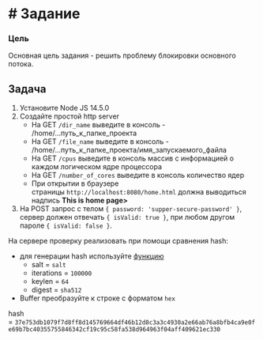 # # Задание

### Цель

Основная цель задания - решить проблему блокировки основного потока.

## Задача

1. Установите Node JS 14.5.0
2. Создайте простой http server
    - На GET `/dir_name` выведите в консоль - /home/...путь_к_папке_проекта
    - На GET `/file_name` выведите в консоль - /home/...путь_к_папке_проекта/имя_запускаемого_файла
    - На GET `/cpus` выведите в консоль массив с информацией о каждом логическом ядре процессора
    - На GET `/number_of_cores` выведите в консоль количество ядер
    - При открытии в браузере страницы `http://localhost:8080/home.html` должна выводиться надпись **This is home page>**
3. На POST запрос с телом `{ password: 'supper-secure-password' }`, сервер должен отвечать `{ isValid: true }`, при любом другом пароле `{ isValid: false }`.

На сервере проверку реализовать при помощи сравнения hash:

- для генерации hash используйте [функцию](https://nodejs.org/api/crypto.html#crypto_crypto_pbkdf2sync_password_salt_iterations_keylen_digest)
    - salt = `salt`
    - iterations = `100000`
    - keylen = `64`
    - digest = `sha512`
- Buffer преобразуйте к строке с форматом `hex`

hash = `37e753db1079f7d8ff8d145769664df46b12d8c3a3c4930a2e66ab76a8bfb4ca9e0fe69b7bc40355755846342cf19c95c58fa538d964963f04aff409621ec330`
